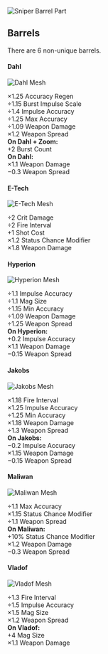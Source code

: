 
![Sniper Barrel Part](https://bl2.parts/snipers/%5Eimages/parts/barrel.png)
## Barrels

There are 6 non-unique barrels.

#### Dahl

![Dahl Mesh](https://bl2.parts/snipers/%5Eimages/barrels/dahl.png)

×1.25 Accuracy Regen  
÷1.15 Burst Impulse Scale  
÷1.4 Impulse Accuracy  
÷1.25 Max Accuracy  
÷1.09 Weapon Damage  
×1.2 Weapon Spread  
**On Dahl + Zoom:**  
+2 Burst Count  
**On Dahl:**  
×1.1 Weapon Damage  
−0.3 Weapon Spread

#### E-Tech

![E-Tech Mesh](https://bl2.parts/snipers/%5Eimages/barrels/etech.png)

÷2 Crit Damage  
÷2 Fire Interval  
+1 Shot Cost  
×1.2 Status Chance Modifier  
×1.8 Weapon Damage

#### Hyperion

![Hyperion Mesh](https://bl2.parts/snipers/%5Eimages/barrels/hyperion.png)

÷1.1 Impulse Accuracy  
÷1.1 Mag Size  
÷1.15 Min Accuracy  
÷1.09 Weapon Damage  
÷1.25 Weapon Spread  
**On Hyperion:**  
+0.2 Impulse Accuracy  
×1.1 Weapon Damage  
−0.15 Weapon Spread

#### Jakobs

![Jakobs Mesh](https://bl2.parts/snipers/%5Eimages/barrels/jakobs.png)

×1.18 Fire Interval  
×1.25 Impulse Accuracy  
÷1.25 Min Accuracy  
×1.18 Weapon Damage  
÷1.3 Weapon Spread  
**On Jakobs:**  
−0.2 Impulse Accuracy  
×1.15 Weapon Damage  
−0.15 Weapon Spread

#### Maliwan

![Maliwan Mesh](https://bl2.parts/snipers/%5Eimages/barrels/maliwan.png)

÷1.1 Max Accuracy  
×1.15 Status Chance Modifier  
÷1.1 Weapon Spread  
**On Maliwan:**  
+10% Status Chance Modifier  
×1.2 Weapon Damage  
−0.3 Weapon Spread

#### Vladof

![Vladof Mesh](https://bl2.parts/snipers/%5Eimages/barrels/vladof.png)

÷1.3 Fire Interval  
÷1.5 Impulse Accuracy  
×1.5 Mag Size  
×1.2 Weapon Spread  
**On Vladof:**  
+4 Mag Size  
×1.1 Weapon Damage

